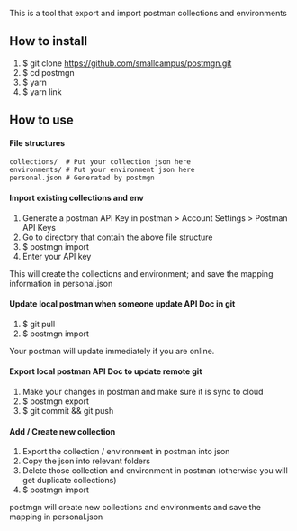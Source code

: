 This is a tool that export and import postman collections and environments

## How to install
1. $ git clone https://github.com/smallcampus/postmgn.git
2. $ cd postmgn
3. $ yarn
4. $ yarn link

## How to use

#### File structures
```
collections/  # Put your collection json here
environments/ # Put your environment json here
personal.json # Generated by postmgn
```

#### Import existing collections and env
1. Generate a postman API Key in postman > Account Settings > Postman API Keys
2. Go to directory that contain the above file structure
3. $ postmgn import
4. Enter your API key

This will create the collections and environment; and save the mapping information in personal.json

#### Update local postman when someone update API Doc in git
1. $ git pull
2. $ postmgn import

Your postman will update immediately if you are online.

#### Export local postman API Doc to update remote git
1. Make your changes in postman and make sure it is sync to cloud
2. $ postmgn export
3. $ git commit && git push

#### Add / Create new collection
1. Export the collection / environment in postman into json
2. Copy the json into relevant folders
3. Delete those collection and environment in postman (otherwise you will get duplicate collections)
4. $ postmgn import

postmgn will create new collections and environments and save the mapping in personal.json
